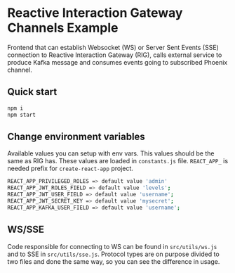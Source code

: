 # Reactive Interaction Gateway Channels Example

Frontend that can establish Websocket (WS) or Server Sent Events (SSE) connection to Reactive Interaction Gateway (RIG), calls external service to produce Kafka message and consumes events going to subscribed Phoenix channel.

## Quick start

```sh
npm i
npm start
```

## Change environment variables

Available values you can setup with env vars. This values should be the same as RIG has. These values are loaded in `constants.js` file. `REACT_APP_` is needed prefix for `create-react-app` project.

```sh
REACT_APP_PRIVILEGED_ROLES => default value 'admin'
REACT_APP_JWT_ROLES_FIELD => default value 'levels';
REACT_APP_JWT_USER_FIELD => default value 'username';
REACT_APP_JWT_SECRET_KEY => default value 'mysecret';
REACT_APP_KAFKA_USER_FIELD => default value 'username';
```

## WS/SSE

Code responsible for connecting to WS can be found in `src/utils/ws.js` and to SSE in `src/utils/sse.js`. Protocol types are on purpose divided to two files and done the same way, so you can see the difference in usage.